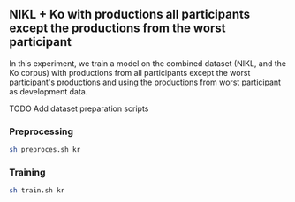 ## NIKL + Ko with productions all participants except the productions from the worst participant

In this experiment, we train a model on the combined dataset (NIKL, and the Ko corpus) with productions from all participants except the worst participant's productions and using the productions from worst participant as development data.

TODO Add dataset preparation scripts

### Preprocessing

```sh
sh preproces.sh kr
```

### Training

```sh
sh train.sh kr
```
